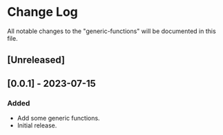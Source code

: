 # Change Log

All notable changes to the "generic-functions" will be documented in this file.

## [Unreleased]

## [0.0.1] - 2023-07-15

### Added

- Add some generic functions.
- Initial release.

<!--
See: https://common-changelog.org/

## [0.0.1] - 2023-01-01

### Changed

### Added

### Removed

### Fixed
-->
